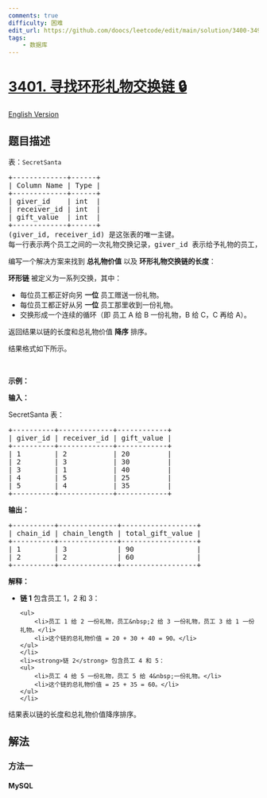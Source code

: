```yaml
---
comments: true
difficulty: 困难
edit_url: https://github.com/doocs/leetcode/edit/main/solution/3400-3499/3401.Find%20Circular%20Gift%20Exchange%20Chains/README.md
tags:
    - 数据库
---
```


<!-- problem:start -->

# [3401. 寻找环形礼物交换链 🔒](https://leetcode.cn/problems/find-circular-gift-exchange-chains)

[English Version](/solution/3400-3499/3401.Find%20Circular%20Gift%20Exchange%20Chains/README_EN.md)

## 题目描述

<!-- description:start -->

<p>表：<code>SecretSanta</code></p>

<pre>
+-------------+------+
| Column Name | Type |
+-------------+------+
| giver_id    | int  |
| receiver_id | int  |
| gift_value  | int  |
+-------------+------+
(giver_id, receiver_id) 是这张表的唯一主键。
每一行表示两个员工之间的一次礼物交换记录，giver_id 表示给予礼物的员工，receiver_id 表示收到礼物的员工，gift_value 表示所给予礼物的价值。
</pre>

<p>编写一个解决方案来找到 <strong>总礼物价值</strong>&nbsp;以及 <strong>环形礼物交换链的长度</strong>：</p>

<p><strong>环形链</strong> 被定义为一系列交换，其中：</p>

<ul>
	<li>每位员工都正好向另 <strong>一位</strong> 员工赠送一份礼物。</li>
	<li>每位员工都正好从另 <strong>一位</strong> 员工那里收到一份礼物。</li>
	<li>交换形成一个连续的循环（即 员工 A 给 B 一份礼物，B 给 C，C 再给 A）。</li>
</ul>

<p>返回结果以链的长度和总礼物价值 <strong>降序</strong>&nbsp;排序。</p>

<p>结果格式如下所示。</p>

<p>&nbsp;</p>

<p><strong class="example">示例：</strong></p>

<div class="example-block">
<p><strong>输入：</strong></p>

<p>SecretSanta 表：</p>

<pre class="example-io">
+----------+-------------+------------+
| giver_id | receiver_id | gift_value |
+----------+-------------+------------+
| 1        | 2           | 20         |
| 2        | 3           | 30         |
| 3        | 1           | 40         |
| 4        | 5           | 25         |
| 5        | 4           | 35         |
+----------+-------------+------------+
</pre>

<p><strong>输出：</strong></p>

<pre class="example-io">
+----------+--------------+------------------+
| chain_id | chain_length | total_gift_value |
+----------+--------------+------------------+
| 1        | 3            | 90               |
| 2        | 2            | 60               |
+----------+--------------+------------------+
</pre>

<p><strong>解释：</strong></p>

<ul>
	<li><strong>链 1</strong>&nbsp;包含员工 1，2 和 3：

    <ul>
    	<li>员工 1 给 2 一份礼物，员工&nbsp;2 给 3 一份礼物，员工 3 给 1 一份礼物。</li>
    	<li>这个链的总礼物价值 = 20 + 30 + 40 = 90。</li>
    </ul>
    </li>
    <li><strong>链 2</strong> 包含员工 4 和 5：
    <ul>
    	<li>员工 4 给 5 一份礼物，员工 5 给 4&nbsp;一份礼物。</li>
    	<li>这个链的总礼物价值 = 25 + 35 = 60。</li>
    </ul>
    </li>

</ul>

<p>结果表以链的长度和总礼物价值降序排序。</p>
</div>

<!-- description:end -->

## 解法

<!-- solution:start -->

### 方法一

<!-- tabs:start -->

#### MySQL

```sql

```

<!-- tabs:end -->

<!-- solution:end -->

<!-- problem:end -->
